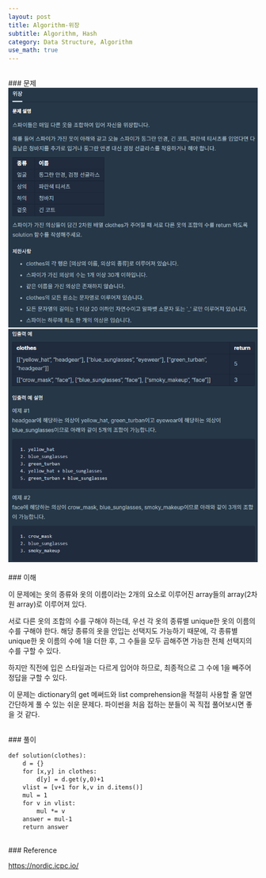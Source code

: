 ```yaml
---
layout: post
title: Algorithm-위장
subtitle: Algorithm, Hash
category: Data Structure, Algorithm
use_math: true
---
```


<br>
### 문제

<br>
<center><img src = '/post_img/200312/image5.png' width="600"/></center>
<center><img src = '/post_img/200312/image6.png' width="600"/></center>

<br>
### 이해

이 문제에는 옷의 종류와 옷의 이름이라는 2개의 요소로 이루어진 array들의 array(2차원 array)로 이루어져 있다.

서로 다른 옷의 조합의 수를 구해야 하는데, 우선 각 옷의 종류별 unique한 옷의 이름의 수를 구해야 한다. 해당 종류의 옷을 안입는 선택지도 가능하기 때문에, 각 종류별 unique한 옷 이름의 수에 1을 더한 후, 그 수들을 모두 곱해주면 가능한 전체 선택지의 수를 구할 수 있다.

하지만 직전에 입은 스타일과는 다르게 입어야 하므로, 최종적으로 그 수에 1을 빼주어 정답을 구할 수 있다.

이 문제는 dictionary의 get 메써드와 list comprehension을 적절히 사용할 줄 알면 간단하게 풀 수 있는 쉬운 문제다. 파이썬을 처음 접하는 분들이 꼭 직접 풀어보시면 좋을 것 같다.

<br>
### 풀이

```
def solution(clothes):
    d = {}
    for [x,y] in clothes:
        d[y] = d.get(y,0)+1
    vlist = [v+1 for k,v in d.items()]
    mul = 1
    for v in vlist:
        mul *= v
    answer = mul-1
    return answer
```

<br>
### Reference

https://nordic.icpc.io/
